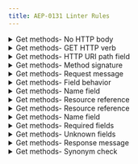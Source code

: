 ```yaml
---
title: AEP-0131 Linter Rules
---
```

<details>
<summary>Get methods- No HTTP body</summary>


# Get methods: No HTTP body

This rule enforces that all `Get` RPCs omit the HTTP `body`, as mandated in
[AEP-131][].

## Details

This rule looks at any message matching beginning with `Get`, and complains if
the HTTP `body` field is set.

## Examples

**Incorrect** code for this rule:

```proto
// Incorrect.
rpc GetBook(GetBookRequest) returns (Book) {
  option (google.api.http) = {
    get: "/v1/{path=publishers/*/books/*}"
    body: "*"  // This should be absent.
  };
}
```

**Correct** code for this rule:

```proto
// Correct.
rpc GetBook(GetBookRequest) returns (Book) {
  option (google.api.http) = {
    get: "/v1/{path=publishers/*/books/*}"
  };
}
```

## Disabling

If you need to violate this rule, use a leading comment above the method.
Remember to also include an [aep.dev/not-precedent][] comment explaining why.

```proto
// (-- api-linter: core::0131::http-body=disabled
//     api-linter: core::0131::http-method=disabled
//     aep.dev/not-precedent: We need to do this because reasons. --)
rpc GetBook(GetBookRequest) returns (Book) {
  option (google.api.http) = {
    post: "/v1/{path=publishers/*/books/*}"
    body: "*"
  };
}
```

**Important:** HTTP `GET` requests are unable to have an HTTP body, due to the
nature of the protocol. The only valid way to include a body is to also use a
different HTTP method (as depicted above).

If you need to violate this rule for an entire file, place the comment at the
top of the file.

[aep-131]: https://aep.dev/131
[aep.dev/not-precedent]: https://aep.dev/not-precedent

</details>

<details>
<summary>Get methods- GET HTTP verb</summary>


# Get methods: GET HTTP verb

This rule enforces that all `Get` RPCs use the `GET` HTTP verb, as mandated in
[AEP-131][].

## Details

This rule looks at any message matching beginning with `Get`, and complains if
the HTTP verb is anything other than `GET`. It _does_ check additional bindings
if they are present.

## Examples

**Incorrect** code for this rule:

```proto
// Incorrect.
rpc GetBook(GetBookRequest) returns (Book) {
  option (google.api.http) = {
    post: "/v1/{path=publishers/*/books/*}"  // Should be `get:`.
  };
}
```

**Correct** code for this rule:

```proto
// Correct.
rpc GetBook(GetBookRequest) returns (Book) {
  option (google.api.http) = {
    get: "/v1/{path=publishers/*/books/*}"
  };
}
```

## Disabling

If you need to violate this rule, use a leading comment above the method.
Remember to also include an [aep.dev/not-precedent][] comment explaining why.

```proto
// (-- api-linter: core::0131::http-method=disabled
//     aep.dev/not-precedent: We need to do this because reasons. --)
rpc GetBook(GetBookRequest) returns (Book) {
  option (google.api.http) = {
    post: "/v1/{path=publishers/*/books/*}"
  };
}
```

If you need to violate this rule for an entire file, place the comment at the
top of the file.

[aep-131]: https://aep.dev/131
[aep.dev/not-precedent]: https://aep.dev/not-precedent

</details>

<details>
<summary>Get methods- HTTP URI path field</summary>


# Get methods: HTTP URI path field

This rule enforces that all `Get` RPCs map the `path` field to the HTTP URI, as
mandated in [AEP-131][].

## Details

This rule looks at any message matching beginning with `Get`, and complains if
the `path` variable is not included in the URI. It _does_ check additional
bindings if they are present.

## Examples

**Incorrect** code for this rule:

```proto
// Incorrect.
rpc GetBook(GetBookRequest) returns (Book) {
  option (google.api.http) = {
    get: "/v1/publishers/*/books/*"  // The `path` field should be extracted.
  };
}
```

**Correct** code for this rule:

```proto
// Correct.
rpc GetBook(GetBookRequest) returns (Book) {
  option (google.api.http) = {
    get: "/v1/{path=publishers/*/books/*}"
  };
}
```

## Disabling

If you need to violate this rule, use a leading comment above the method.
Remember to also include an [aep.dev/not-precedent][] comment explaining why.

```proto
// (-- api-linter: core::0131::http-uri-path=disabled
//     aep.dev/not-precedent: We need to do this because reasons. --)
rpc GetBook(GetBookRequest) returns (Book) {
  option (google.api.http) = {
    get: "/v1/publishers/*/books/*"
  };
}
```

If you need to violate this rule for an entire file, place the comment at the
top of the file.

[aep-131]: https://aep.dev/131
[aep.dev/not-precedent]: https://aep.dev/not-precedent

</details>

<details>
<summary>Get methods- Method signature</summary>


# Get methods: Method signature

This rule enforces that all `Get` standard methods have a
`google.api.method_signature` annotation with a value of `"path"`, as mandated
in [AEP-131][].

## Details

This rule looks at any method beginning with `Get`, and complains if the
`google.api.method_signature` annotation is missing, or if it is set to any
value other than `"path"`. Additional method signatures, if present, are
ignored.

## Examples

**Incorrect** code for this rule:

```proto
// Incorrect.
rpc GetBook(GetBookRequest) returns (Book) {
  // A google.api.method_signature annotation should be present.
}
```

```proto
// Incorrect.
rpc GetBook(GetBookRequest) returns (Book) {
  option (google.api.method_signature) = "book";  // Should be "path".
}
```

**Correct** code for this rule:

```proto
// Correct.
rpc GetBook(GetBookRequest) returns (Book) {
  option (google.api.method_signature) = "path";
}
```

## Disabling

If you need to violate this rule, use a leading comment above the method.
Remember to also include an [aep.dev/not-precedent][] comment explaining why.

```proto
// (-- api-linter: core::0131::method-signature=disabled
//     aep.dev/not-precedent: We need to do this because reasons. --)
rpc GetBook(GetBookRequest) returns (Book);
```

If you need to violate this rule for an entire file, place the comment at the
top of the file.

[aep-131]: https://aep.dev/131
[aep.dev/not-precedent]: https://aep.dev/not-precedent

</details>

<details>
<summary>Get methods- Request message</summary>


# Get methods: Request message

This rule enforces that all `Get` RPCs have a request message name of
`Get*Request`, as mandated in [AEP-131][].

## Details

This rule looks at any message matching beginning with `Get`, and complains if
the name of the corresponding input message does not match the name of the RPC
with the suffix `Request` appended.

## Examples

**Incorrect** code for this rule:

```proto
// Incorrect.
rpc GetBook(GetBookReq) returns (Book) {  // Should be `GetBookRequest`.
  option (google.api.http) = {
    get: "/v1/{path=publishers/*/books/*}"
  };
}
```

**Correct** code for this rule:

```proto
// Correct.
rpc GetBook(GetBookRequest) returns (Book) {
  option (google.api.http) = {
    get: "/v1/{path=publishers/*/books/*}"
  };
}
```

## Disabling

If you need to violate this rule, use a leading comment above the method.
Remember to also include an [aep.dev/not-precedent][] comment explaining why.

```proto
// (-- api-linter: core::0131::request-message-name=disabled
//     aep.dev/not-precedent: We need to do this because reasons. --)
rpc GetBook(GetBookReq) returns (Book) {
  option (google.api.http) = {
    get: "/v1/{path=publishers/*/books/*}"
  };
}
```

If you need to violate this rule for an entire file, place the comment at the
top of the file.

[aep-131]: https://aep.dev/131
[aep.dev/not-precedent]: https://aep.dev/not-precedent

</details>

<details>
<summary>Get methods- Field behavior</summary>


# Get methods: Field behavior

This rule enforces that all `Get` standard methods have
`google.api.field_behavior` set to `REQUIRED` on their `string path` field, as
mandated in [AEP-131][].

## Details

This rule looks at any message matching `Get*Request` and complains if the
`path` field does not have a `google.api.field_behavior` annotation with a
value of `REQUIRED`.

## Examples

**Incorrect** code for this rule:

```proto
// Incorrect.
message GetBookRequest {
  // The `google.api.field_behavior` annotation should also be included.
  string path = 1 [(google.api.resource_reference) = {
    type: "library.googleapis.com/Book"
  }];
}
```

**Correct** code for this rule:

```proto
// Correct.
message GetBookRequest {
  string path = 1 [
    (google.api.field_behavior) = REQUIRED,
    (google.api.resource_reference).type = "library.googleapis.com/Book"
  ];
}
```

## Disabling

If you need to violate this rule, use a leading comment above the field.
Remember to also include an [aep.dev/not-precedent][] comment explaining why.

```proto
message GetBookRequest {
  // (-- api-linter: core::0131::request-path-behavior=disabled
  //     aep.dev/not-precedent: We need to do this because reasons. --)
  string path = 1 [(google.api.resource_reference) = {
    type: "library.googleapis.com/Book"
  }];
}
```

If you need to violate this rule for an entire file, place the comment at the
top of the file.

[aep-131]: https://aep.dev/131
[aep.dev/not-precedent]: https://aep.dev/not-precedent

</details>

<details>
<summary>Get methods- Name field</summary>


# Get methods: Name field

This rule enforces that all `Get` standard methods have a `string path` field
in the request message, as mandated in [AEP-131][].

## Details

This rule looks at any message matching `Get*Request` and complains if
the `path` field type is not `string`.

## Examples

**Incorrect** code for this rule:

```proto
// Incorrect.
message GetBookRequest {
  bytes path = 1;  // Field type should be `string`.
}
```

**Correct** code for this rule:

```proto
// Correct.
message GetBookRequest {
  string path = 1;
}
```

## Disabling

If you need to violate this rule, use a leading comment above the field.
Remember to also include an [aep.dev/not-precedent][] comment explaining why.

```proto

message GetBookRequest {
  // (-- api-linter: core::0131::request-path-field=disabled
  //     aep.dev/not-precedent: This uses `bytes` for historical reasons. --)
  bytes path = 1;
}
```

If you need to violate this rule for an entire file, place the comment at the
top of the file.

[aep-131]: https://aep.dev/131
[aep.dev/not-precedent]: https://aep.dev/not-precedent

</details>

<details>
<summary>Get methods- Resource reference</summary>


# Get methods: Resource reference

This rule enforces that the `google.api.resource_reference` on the `path` field
of a Get RPC request message uses `type`, not `child_type`, as suggested in
[AEP-131][].

## Details

This rule looks at the `google.api.resource_reference` annotation on the `path`
field of any message matching `Get*Request` and complains if it does not use a
direct `type` reference.

## Examples

**Incorrect** code for this rule:

```proto
// Incorrect.
message GetBookRequest {
  // The `google.api.resource_reference` annotation should be a direct `type`
  // reference.
  string path = 1 [
    (google.api.field_behavior) = REQUIRED,
    (google.api.resource_reference).child_type = "library.googleapis.com/Book"
  ];
}
```

**Correct** code for this rule:

```proto
// Correct.
message GetBookRequest {
  string path = 1 [
    (google.api.field_behavior) = REQUIRED,
    (google.api.resource_reference).type = "library.googleapis.com/Book"
  ];
}
```

## Disabling

If you need to violate this rule, use a leading comment above the field.
Remember to also include an [aep.dev/not-precedent][] comment explaining why.

```proto
message GetBookRequest {
  // (-- api-linter: core::0131::request-path-reference-type=disabled
  //     aep.dev/not-precedent: We need to do this because reasons. --)
  string path = 1 [
    (google.api.field_behavior) = REQUIRED,
    (google.api.resource_reference).child_type = "library.googleapis.com/Book"
  ];
}
```

If you need to violate this rule for an entire file, place the comment at the
top of the file.

[aep-131]: https://aep.dev/131
[aep.dev/not-precedent]: https://aep.dev/not-precedent

</details>

<details>
<summary>Get methods- Resource reference</summary>


# Get methods: Resource reference

This rule enforces that all `Get` standard methods have
`google.api.resource_reference` on their `string path` field, as mandated in
[AEP-131][].

## Details

This rule looks at the `path` field of any message matching `Get*Request` and
complains if it does not have a `google.api.resource_reference` annotation.

## Examples

**Incorrect** code for this rule:

```proto
// Incorrect.
message GetBookRequest {
  // The `google.api.resource_reference` annotation should also be included.
  string path = 1 [(google.api.field_behavior) = REQUIRED];
}
```

**Correct** code for this rule:

```proto
// Correct.
message GetBookRequest {
  string path = 1 [
    (google.api.field_behavior) = REQUIRED,
    (google.api.resource_reference).type = "library.googleapis.com/Book"
  ];
}
```

## Disabling

If you need to violate this rule, use a leading comment above the field.
Remember to also include an [aep.dev/not-precedent][] comment explaining why.

```proto
message GetBookRequest {
  // (-- api-linter: core::0131::request-path-reference=disabled
  //     aep.dev/not-precedent: We need to do this because reasons. --)
  string path = 1 [(google.api.field_behavior) = REQUIRED];
}
```

If you need to violate this rule for an entire file, place the comment at the
top of the file.

[aep-131]: https://aep.dev/131
[aep.dev/not-precedent]: https://aep.dev/not-precedent

</details>

<details>
<summary>Get methods- Name field</summary>


# Get methods: Name field

This rule enforces that all `Get` standard methods have a `string path` field
in the request message, as mandated in [AEP-131][].

## Details

This rule looks at any message matching `Get*Request` and complains if
the `path` field is missing.

## Examples

**Incorrect** code for this rule:

```proto
// Incorrect.
message GetBookRequest {
  string book = 1 [  // Field path should be `path`.
    (google.api.field_behavior) = REQUIRED,
    (google.api.resource_reference).type = "library.googleapis.com/Book"
  ];
}
```

**Correct** code for this rule:

```proto
// Correct.
message GetBookRequest {
  string path = 1 [
    (google.api.field_behavior) = REQUIRED,
    (google.api.resource_reference).type = "library.googleapis.com/Book"
  ];
}
```

## Disabling

If you need to violate this rule, use a leading comment above the message.
Remember to also include an [aep.dev/not-precedent][] comment explaining why.

```proto
// (-- api-linter: core::0131::request-path-required=disabled
//     aep.dev/not-precedent: This is named "book" for historical reasons. --)
message GetBookRequest {
  string book = 1 [
    (google.api.field_behavior) = REQUIRED,
    (google.api.resource_reference).type = "library.googleapis.com/Book"
  ];
}
```

If you need to violate this rule for an entire file, place the comment at the
top of the file.

[aep-131]: https://aep.dev/131
[aep.dev/not-precedent]: https://aep.dev/not-precedent

</details>

<details>
<summary>Get methods- Required fields</summary>


# Get methods: Required fields

This rule enforces that all `Get` standard methods do not have unexpected
required fields, as mandated in [AEP-131][].

## Details

This rule looks at any message matching `Get*Request` and complains if it
comes across any required fields other than:

- `string path` ([AEP-131][])

## Examples

**Incorrect** code for this rule:

```proto
// Incorrect.
message GetBookRequest {
  // The path of the book to retrieve.
  // Format: publishers/{publisher}/books/{book}
  string path = 1 [
    (google.api.field_behavior) = REQUIRED,
    (google.api.resource_reference) = {
      type: "library.googleapis.com/Book"
  }];

  // Non-standard required field.
   google.protobuf.FieldMask read_mask = 2 [(google.api.field_behavior) = REQUIRED];
}
```

**Correct** code for this rule:

```proto
// Correct.
message GetBookRequest {
  // The path of the book to retrieve.
  // Format: publishers/{publisher}/books/{book}
  string path = 1 [
    (google.api.field_behavior) = REQUIRED,
    (google.api.resource_reference) = {
      type: "library.googleapis.com/Book"
  }];

  google.protobuf.FieldMask read_mask = 2 [(google.api.field_behavior) = OPTIONAL];
}
```

## Disabling

If you need to violate this rule, use a leading comment above the field.
Remember to also include an [aep.dev/not-precedent][] comment explaining why.

```proto
message GetBookRequest {
  // The path of the book to retrieve.
  // Format: publishers/{publisher}/books/{book}
  string path = 1 [
    (google.api.field_behavior) = REQUIRED,
    (google.api.resource_reference) = {
      type: "library.googleapis.com/Book"
  }];

  // (-- api-linter: core::0131::request-required-fields=disabled
  //     aep.dev/not-precedent: We really need this field to be required because
  //     reasons. --)
   google.protobuf.FieldMask read_mask = 2 [(google.api.field_behavior) = REQUIRED];
}
```

If you need to violate this rule for an entire file, place the comment at the
top of the file.

[aep-131]: https://aep.dev/131
[aep.dev/not-precedent]: https://aep.dev/not-precedent

</details>

<details>
<summary>Get methods- Unknown fields</summary>


# Get methods: Unknown fields

This rule enforces that all `Get` standard methods do not have unexpected
fields, as mandated in [AEP-131][].

## Details

This rule looks at any message matching `Get*Request` and complains if it comes
across any fields other than:

- `string path` ([AEP-131][])
- `string request_id` ([AEP-155][])
- `google.protobuf.FieldMask read_mask` ([AEP-157][])
- `View view` ([AEP-157][])

## Examples

**Incorrect** code for this rule:

```proto
// Incorrect.
message GetBookRequest {
  string path = 1;
  string library_id = 2;  // Non-standard field.
}
```

**Correct** code for this rule:

```proto
// Correct.
message GetBookRequest {
  string path = 1;
}
```

## Disabling

If you need to violate this rule, use a leading comment above the field.
Remember to also include an [aep.dev/not-precedent][] comment explaining why.

```proto
message GetBookRequest {
  string path = 1;

  // (-- api-linter: core::0131::request-unknown-fields=disabled
  //     aep.dev/not-precedent: We really need this field because reasons. --)
  string library_id = 2;
}
```

If you need to violate this rule for an entire file, place the comment at the
top of the file.

[aep-131]: https://aep.dev/131
[aep-155]: https://aep.dev/155
[aep-157]: https://aep.dev/157
[aep.dev/not-precedent]: https://aep.dev/not-precedent

</details>

<details>
<summary>Get methods- Response message</summary>


# Get methods: Response message

This rule enforces that all `Get` RPCs have a response message of the resource,
as mandated in [AEP-131][].

## Details

This rule looks at any message matching beginning with `Get`, and complains if
the name of the corresponding output message does not match the name of the RPC
with the prefix `Get` removed.

## Examples

**Incorrect** code for this rule:

```proto
// Incorrect.
rpc GetBook(GetBookRequest) returns (GetBookResponse) {  // Should be `Book`.
  option (google.api.http) = {
    get: "/v1/{path=publishers/*/books/*}"
  };
}
```

**Correct** code for this rule:

```proto
// Correct.
rpc GetBook(GetBookRequest) returns (Book) {
  option (google.api.http) = {
    get: "/v1/{path=publishers/*/books/*}"
  };
}
```

## Disabling

If you need to violate this rule, use a leading comment above the method.
Remember to also include an [aep.dev/not-precedent][] comment explaining why.

```proto
// (-- api-linter: core::0131::response-message-path=disabled
//     aep.dev/not-precedent: We need to do this because reasons. --)
rpc GetBook(GetBookRequest) returns (GetBookResponse) {
  option (google.api.http) = {
    get: "/v1/{path=publishers/*/books/*}"
  };
}
```

If you need to violate this rule for an entire file, place the comment at the
top of the file.

[aep-131]: https://aep.dev/131
[aep.dev/not-precedent]: https://aep.dev/not-precedent

</details>

<details>
<summary>Get methods- Synonym check</summary>


# Get methods: Synonym check

This rule enforces that single-resource lookup methods have names starting with
`Get`, as mandated in [AEP-131][].

## Details

This rule looks at any message with names similar to `Get`, and suggests using
`Get` instead. It complains if it sees the following synonyms:

- Acquire
- Fetch
- Lookup
- Read
- Retrieve

## Examples

**Incorrect** code for this rule:

```proto
// Incorrect.
rpc FetchBook(FetchBookRequest) returns (Book) {  // Should be `GetBook`.
  option (google.api.http) = {
    get: "/v1/{path=publishers/*/books/*}"
  };
}
```

**Correct** code for this rule:

```proto
// Correct.
rpc GetBook(GetBookRequest) returns (Book) {
  option (google.api.http) = {
    get: "/v1/{path=publishers/*/books/*}"
  };
}
```

## Disabling

If you need to violate this rule, use a leading comment above the method.
Remember to also include an [aep.dev/not-precedent][] comment explaining why.

```proto
// (-- api-linter: core::0131::synonyms=disabled
//     aep.dev/not-precedent: We need to do this because reasons. --)
rpc FetchBook(GetBookReq) returns (Book) {
  option (google.api.http) = {
    get: "/v1/{path=publishers/*/books/*}"
  };
}
```

If you need to violate this rule for an entire file, place the comment at the
top of the file.

[aep-131]: https://aep.dev/131
[aep.dev/not-precedent]: https://aep.dev/not-precedent

</details>

